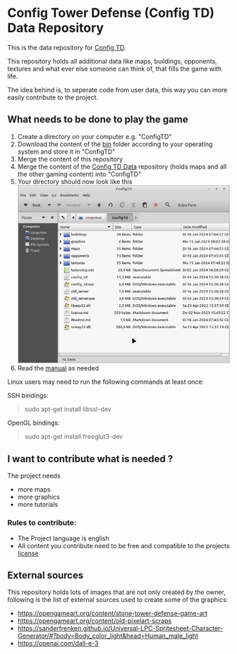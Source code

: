 # Config Tower Defense (Config TD) Data Repository

This is the data repository for [Config TD](https://github.com/PascalCorpsman/ConfigTD).

This repository holds all additional data like maps, buildings, opponents, textures and what ever else someone can think of, that fills the game with life.

The idea behind is, to seperate code from user data, this way you can more easily contribute to the project.

## What needs to be done to play the game

1. Create a directory on your computer e.g. "ConfigTD"
2. Download the content of the [bin](https://github.com/PascalCorpsman/ConfigTD/tree/main/bin) folder according to your operating system and store it in "ConfigTD"
3. Merge the content of this repository
4. Merge the content of the [Config TD Data](https://github.com/PascalCorpsman/ConfigTD_Data) repository (holds maps and all the other gaming content) into "ConfigTD"
5. Your directory should now look like this ![](documentation/images/folder_preview.png)
6. Read the [manual](https://github.com/PascalCorpsman/ConfigTD/tree/main/documentation/Readme.md) as needed
   

Linux users may need to run the following commands at least once:<br>

SSH bindings:

> sudo apt-get install libssl-dev

OpenGL bindings:

> sudo apt-get install freeglut3-dev

## I want to contribute what is needed ?

The project needs
- more maps
- more graphics
- more tutorials

### Rules to contribute:

- The Project language is english
- All content you contribute need to be free and compatible to the projects [license](license.md)

## External sources

This repository holds lots of images that are not only created by the owner, following is the list of external sources used to create some of the graphics:

* https://opengameart.org/content/stone-tower-defense-game-art
* https://opengameart.org/content/old-pixelart-scraps
* https://sanderfrenken.github.io/Universal-LPC-Spritesheet-Character-Generator/#?body=Body_color_light&head=Human_male_light
* https://openai.com/dall-e-3